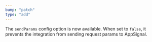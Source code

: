```yaml
---
bump: "patch"
type: "add"
---
```


The `sendParams` config option is now available. When set to `false`, it prevents the integration
from sending request params to AppSignal.

